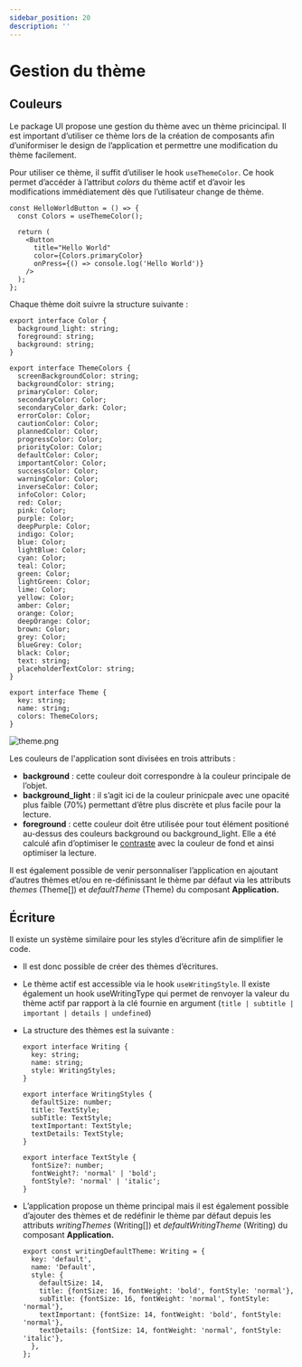 ```yaml
---
sidebar_position: 20
description: ''
---
```


# Gestion du thème

## Couleurs

Le package UI propose une gestion du thème avec un thème pricincipal. Il est important d’utiliser ce thème lors de la création de composants afin d’uniformiser le design de l’application et permettre une modification du thème facilement.

Pour utiliser ce thème, il suffit d’utiliser le hook `useThemeColor`. Ce hook permet d’accéder à l’attribut _colors_ du thème actif et d’avoir les modifications immédiatement dès que l’utilisateur change de thème.

```tsx
const HelloWorldButton = () => {
  const Colors = useThemeColor();

  return (
    <Button
      title="Hello World"
      color={Colors.primaryColor}
      onPress={() => console.log('Hello World')}
    />
  );
};
```

Chaque thème doit suivre la structure suivante :

```tsx
export interface Color {
  background_light: string;
  foreground: string;
  background: string;
}

export interface ThemeColors {
  screenBackgroundColor: string;
  backgroundColor: string;
  primaryColor: Color;
  secondaryColor: Color;
  secondaryColor_dark: Color;
  errorColor: Color;
  cautionColor: Color;
  plannedColor: Color;
  progressColor: Color;
  priorityColor: Color;
  defaultColor: Color;
  importantColor: Color;
  successColor: Color;
  warningColor: Color;
  inverseColor: Color;
  infoColor: Color;
  red: Color;
  pink: Color;
  purple: Color;
  deepPurple: Color;
  indigo: Color;
  blue: Color;
  lightBlue: Color;
  cyan: Color;
  teal: Color;
  green: Color;
  lightGreen: Color;
  lime: Color;
  yellow: Color;
  amber: Color;
  orange: Color;
  deepOrange: Color;
  brown: Color;
  grey: Color;
  blueGrey: Color;
  black: Color;
  text: string;
  placeholderTextColor: string;
}

export interface Theme {
  key: string;
  name: string;
  colors: ThemeColors;
}
```

![theme.png](/img/fr/theme_purple.png)

Les couleurs de l'application sont divisées en trois attributs :

- **background** : cette couleur doit correspondre à la couleur principale de l’objet.
- **background_light** : il s’agit ici de la couleur prinicpale avec une opacité plus faible (70%) permettant d’être plus discrète et plus facile pour la lecture.
- **foreground** : cette couleur doit être utilisée pour tout élément positioné au-dessus des couleurs background ou background_light. Elle a été calculé afin d’optimiser le [contraste](https://coolors.co/contrast-checker/112a46-acc8e5) avec la couleur de fond et ainsi optimiser la lecture.

Il est également possible de venir personnaliser l’application en ajoutant d’autres thèmes et/ou en re-définissant le thème par défaut via les attributs _themes_ (Theme[]) et _defaultTheme_ (Theme) du composant **Application.**

## Écriture

Il existe un système similaire pour les styles d’écriture afin de simplifier le code.

- Il est donc possible de créer des thèmes d’écritures.
- Le thème actif est accessible via le hook `useWritingStyle`. Il existe également un hook useWritingType qui permet de renvoyer la valeur du thème actif par rapport à la clé fournie en argument (`title | subtitle | important | details | undefined`)
- La structure des thèmes est la suivante :

  ```tsx
  export interface Writing {
    key: string;
    name: string;
    style: WritingStyles;
  }

  export interface WritingStyles {
    defaultSize: number;
    title: TextStyle;
    subTitle: TextStyle;
    textImportant: TextStyle;
    textDetails: TextStyle;
  }

  export interface TextStyle {
    fontSize?: number;
    fontWeight?: 'normal' | 'bold';
    fontStyle?: 'normal' | 'italic';
  }
  ```

- L’application propose un thème principal mais il est également possible d’ajouter des thèmes et de redéfinir le thème par défaut depuis les attributs _writingThemes_ (Writing[]) et _defaultWritingTheme_ (Writing) du composant **Application.**

  ```tsx
  export const writingDefaultTheme: Writing = {
    key: 'default',
    name: 'Default',
    style: {
      defaultSize: 14,
      title: {fontSize: 16, fontWeight: 'bold', fontStyle: 'normal'},
      subTitle: {fontSize: 16, fontWeight: 'normal', fontStyle: 'normal'},
      textImportant: {fontSize: 14, fontWeight: 'bold', fontStyle: 'normal'},
      textDetails: {fontSize: 14, fontWeight: 'normal', fontStyle: 'italic'},
    },
  };
  ```
